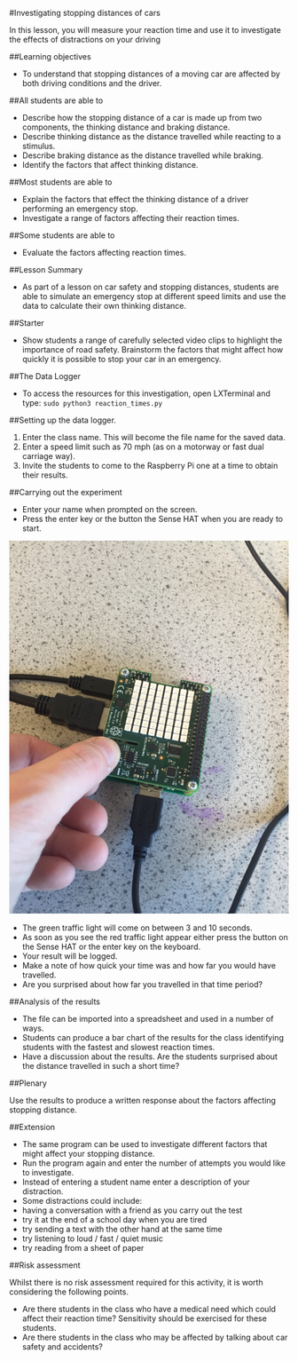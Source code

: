 #Investigating stopping distances of cars

In this lesson, you will measure your reaction time and use it to investigate the effects of distractions on your driving

##Learning objectives

- To understand that stopping distances of a moving car are affected by both driving conditions and the driver.
 
##All students are able to

- Describe how the stopping distance of a car is made up from two components, the thinking distance and braking distance.
- Describe thinking distance as the distance travelled while reacting to a stimulus.
- Describe braking distance as the distance travelled while braking.
- Identify the factors that affect thinking distance.

##Most students are able to

- Explain the factors that effect the thinking distance of a driver performing an emergency stop.
- Investigate a range of factors affecting their reaction times.

##Some students are able to

- Evaluate the factors affecting reaction times.

##Lesson Summary

- As part of a lesson on car safety and stopping distances, students are able to simulate an emergency stop at different speed limits and use the data to calculate their own thinking distance.

##Starter

- Show students a range of carefully selected video clips to highlight the importance of road safety. Brainstorm the factors that might affect how quickly it is possible to stop your car in an emergency.

##The Data Logger

- To access the resources for this investigation, open LXTerminal and type: `sudo python3 reaction_times.py` 

##Setting up the data logger.

1. Enter the class name. This will become the file name for the saved data.
1. Enter a speed limit such as 70 mph (as on a motorway or fast dual carriage way).
1. Invite the students to come to the Raspberry Pi one at a time to obtain their results.

##Carrying out the experiment

- Enter your name when prompted on the screen.
- Press the enter key or the button the Sense HAT when you are ready to start.

![set_up](images/reaction_time.png)

- The green traffic light will come on between 3 and 10 seconds.
- As soon as you see the red traffic light appear either press the button on the Sense HAT or the enter key on the keyboard.
- Your result will be logged.
- Make a note of how quick your time was and how far you would have travelled.
- Are you surprised about how far you travelled in that time period?

##Analysis of the results

- The file can be imported into a spreadsheet and used in a number of ways.
- Students can produce a bar chart of the results for the class identifying students with the fastest and slowest reaction times.
- Have a discussion about the results. Are the students surprised about the distance travelled in such a short time?

##Plenary 

Use the results to produce a written response about the factors affecting stopping distance.

##Extension

- The same program can be used to investigate different factors that might affect your stopping distance.
- Run the program again and enter the number of attempts you would like to investigate.
- Instead of entering a student name enter a description of your distraction.
- Some distractions could include:
 - having a conversation with a friend as you carry out the test
 - try it at the end of a school day when you are tired
 - try sending a text with the other hand at the same time
 - try listening to loud / fast / quiet music
 - try reading from a sheet of paper

##Risk assessment

Whilst there is no risk assessment required for this activity, it is worth considering the following points.

- Are there students in the class who have a medical need which could affect their reaction time? Sensitivity should be exercised for these students.
- Are there students in the class who may be affected by talking about car safety and accidents?
